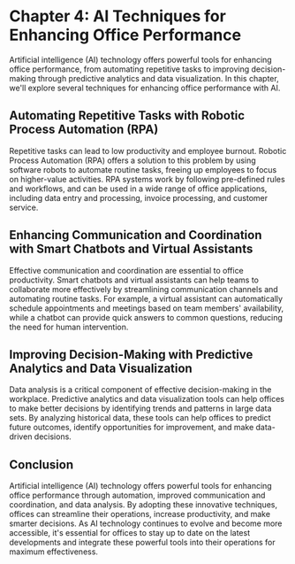 Chapter 4: AI Techniques for Enhancing Office Performance
=========================================================

Artificial intelligence (AI) technology offers powerful tools for enhancing office performance, from automating repetitive tasks to improving decision-making through predictive analytics and data visualization. In this chapter, we'll explore several techniques for enhancing office performance with AI.

Automating Repetitive Tasks with Robotic Process Automation (RPA)
-----------------------------------------------------------------

Repetitive tasks can lead to low productivity and employee burnout. Robotic Process Automation (RPA) offers a solution to this problem by using software robots to automate routine tasks, freeing up employees to focus on higher-value activities. RPA systems work by following pre-defined rules and workflows, and can be used in a wide range of office applications, including data entry and processing, invoice processing, and customer service.

Enhancing Communication and Coordination with Smart Chatbots and Virtual Assistants
-----------------------------------------------------------------------------------

Effective communication and coordination are essential to office productivity. Smart chatbots and virtual assistants can help teams to collaborate more effectively by streamlining communication channels and automating routine tasks. For example, a virtual assistant can automatically schedule appointments and meetings based on team members' availability, while a chatbot can provide quick answers to common questions, reducing the need for human intervention.

Improving Decision-Making with Predictive Analytics and Data Visualization
--------------------------------------------------------------------------

Data analysis is a critical component of effective decision-making in the workplace. Predictive analytics and data visualization tools can help offices to make better decisions by identifying trends and patterns in large data sets. By analyzing historical data, these tools can help offices to predict future outcomes, identify opportunities for improvement, and make data-driven decisions.

Conclusion
----------

Artificial intelligence (AI) technology offers powerful tools for enhancing office performance through automation, improved communication and coordination, and data analysis. By adopting these innovative techniques, offices can streamline their operations, increase productivity, and make smarter decisions. As AI technology continues to evolve and become more accessible, it's essential for offices to stay up to date on the latest developments and integrate these powerful tools into their operations for maximum effectiveness.
